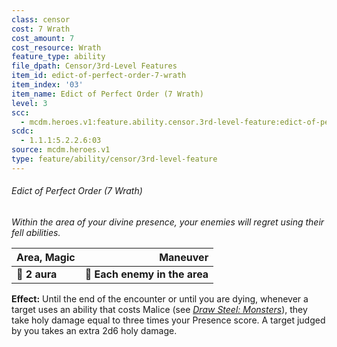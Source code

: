 ```yaml
---
class: censor
cost: 7 Wrath
cost_amount: 7
cost_resource: Wrath
feature_type: ability
file_dpath: Censor/3rd-Level Features
item_id: edict-of-perfect-order-7-wrath
item_index: '03'
item_name: Edict of Perfect Order (7 Wrath)
level: 3
scc:
  - mcdm.heroes.v1:feature.ability.censor.3rd-level-feature:edict-of-perfect-order-7-wrath
scdc:
  - 1.1.1:5.2.2.6:03
source: mcdm.heroes.v1
type: feature/ability/censor/3rd-level-feature
---
```


###### Edict of Perfect Order (7 Wrath)

*Within the area of your divine presence, your enemies will regret using their fell abilities.*

| **Area, Magic** |                  **Maneuver** |
| --------------- | ----------------------------: |
| **📏 2 aura**   | **🎯 Each enemy in the area** |

**Effect:** Until the end of the encounter or until you are dying, whenever a target uses an ability that costs Malice (see *[Draw Steel: Monsters](https://mcdm.gg/DS-Monsters)*), they take holy damage equal to three times your Presence score. A target judged by you takes an extra 2d6 holy damage.
